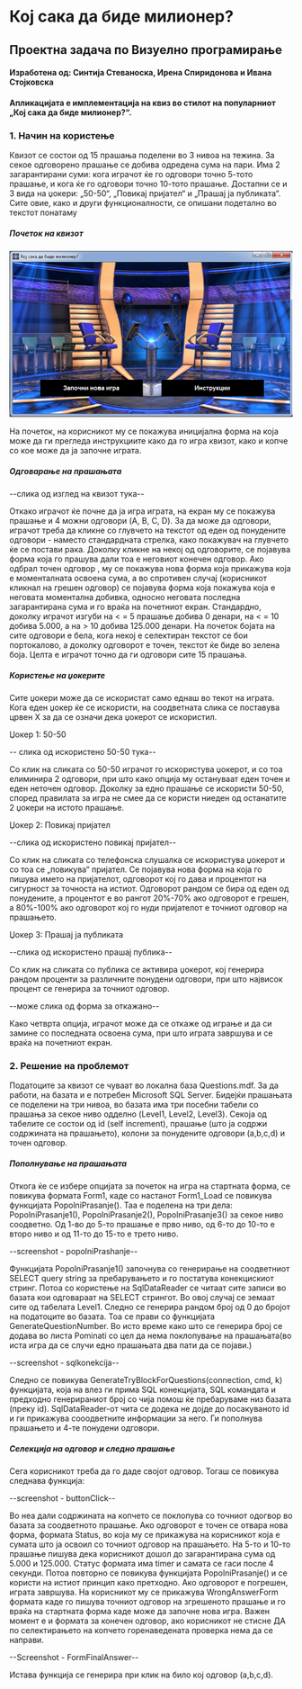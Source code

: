 # Кој сака да биде милионер?
## Проектна задача по Визуелно програмирање

#### Изработена од: Синтија Стеваноска, Ирена Спиридонова и Ивана Стојковска
#### Апликацијата е имплементација на квиз во стилот на популарниот „Кој сака да биде милионер?“.
### 1. Начин на користење
Квизот се состои од 15 прашања поделени во 3 нивоа на тежина. За секое одговорено прашање се добива одредена сума на пари.
Има 2 загарантирани суми: кога играчот ќе го одговори точно 5-тото прашање, и кога ќе го одговори точно 10-тото прашање.
Достапни се и 3 вида на џокери: „50-50“, „Повикај пријател“ и „Прашај ја публиката“. 
Сите овие, како и други функционалности, се опишани подетално во текстот понатаму

##### Почеток на квизот

<img src="Screenshots/startForm.png" />

На почеток, на корисникот му се покажува иницијална форма на која може да ги прегледа инструкциите како да го игра квизот, како и копче
со кое може да ја започне играта.

##### Одговарање на прашањата

--слика од изглед на квизот тука--

Откако играчот ќе почне да ја игра играта, на екран му се покажува прашање и 4 можни одговори (A, B, C, D). 
За да може да одговори, играчот треба да кликне со глувчето на текстот од еден од понудените одговори - наместо стандардната стрелка, 
како покажувач на глувчето ќе се постави рака.
Доколку кликне на некој од одговорите, се појавува форма која го прашува дали тоа е неговиот конечен одговор. Ако одбрал точен одговор
, му се покажува нова форма која прикажува која е моменталната освоена сума, а во спротивен случај (корисникот кликнал на грешен одговор) се појавува форма која покажува која е неговата моментална добивка, односно неговата последна загарантирана сума
и го враќа на почетниот екран.
Стандардно, доколку играчот изгуби на < = 5 прашање добива 0 денари, на < = 10 добива 5.000, а на > 10 добива 125.000 денари.
На почеток бојата на сите одговори е бела, кога некој е селектиран текстот се бои портокалово, а доколку 
одговорот е точен, текстот ќе биде во зелена боја.
Целта е играчот точно да ги одговори сите 15 прашања.

##### Користење на џокерите
Сите џокери може да се искористат само еднаш во текот на играта.
Кога еден џокер ќе се искористи, на соодветната слика се поставува црвен X за да се означи дека џокерот се искористил.


Џокер 1: 50-50

-- слика од искористено 50-50 тука--

Со клик на сликата со 50-50 играчот го искористува џокерот, и со тоа елиминира 2 одговори, при што како опција му
остануваат еден точен и еден неточен одговор. Доколку за едно прашање се искористи 50-50, според правилата за игра
не смее да се користи ниеден од останатите 2 џокери на истото прашање. 


Џокер 2: Повикај пријател

--слика од искористено повикај пријател--

Со клик на сликата со телефонска слушалка се искористува џокерот и со тоа се „повикува“ пријател. Се појавува нова форма
на која го пишува името на пријателот, одговорот кој го дава и процентот на сигурност за точноста на истиот. 
Одговорот рандом се бира од еден од понудените, а процентот е во рангот 20%-70% ако одговорот е грешен, а 80%-100% 
ако одговорот кој го нуди пријателот е точниот одговор на прашањето.


Џокер 3: Прашај ја публиката

--слика од искористено прашај публика--

Со клик на сликата со публика се активира џокерот, кој генерира рандом проценти за различните понудени одговори, при што
највисок процент се генерира за точниот одговор.

--може слика од форма за откажано--

Како четврта опција, играчот може да се откаже од играње и да си замине со последната освоена сума, при што играта
завршува и се враќа на почетниот екран.

### 2. Решение на проблемот

Податоците за квизот се чуваат во локална база Questions.mdf. За да работи, на базата и е потребен Microsoft SQL Server. Бидејќи прашањата се поделени на три нивоа, во базата има три посебни табели со прашања за секое ниво одделно (Level1, Level2, Level3). Секоја од табелите се состои од id (self increment), прашање (штo ја содржи содржината на прашањето), колони за понудените одговори (a,b,c,d) и точен одговор.

##### Пoполнување на прашањата

Oткога ќе се избере опцијата за почеток на игра на стартната форма, се повикува формата Form1, каде со настанот Form1_Load се повикува функцијата PopolniPrasanje(). Таа е поделена на три дела: PopolniPrasanje1(), PopolniPrasanje2(), PopolniPrasanje3() за секое ниво соодветно. Од 1-во до 5-то прашање е прво ниво, од 6-то до 10-то е второ ниво и од 11-то до 15-то е трето ниво. 

--screenshot - popolniPrashanje--

Функцијата PopolniPrasanje1() започнува со генерирање на соодветниот SELECT query string за пребарувањето и го постатува конекцискиот стринг. Потоа со користење на SqlDataReader се читаат сите записи во базата кои одговараат на SELECT стрингот. Во овој случај се земаат сите од табелата Level1. Следно се генерира рандом број од 0 до бројот на податоците во базата. Тоа се прави со функцијата GenerateQuestionNumber. Во исто време како што се генерира број се додава во листа Pominati со цел да нема поклопување на прашањата(во иста игра да се случи едно прашањата два пати да се појави.)

--screenshot - sqlkonekcija--

Следно се повикува GenerateTryBlockForQuestions(connection, cmd, k) функцијата, која на влез ги прима SQL конекцијата, SQL командата и предходно генерираниот број со чија помош ќе пребаруваме низ базата (преку id). SqlDataReader-от чита се додека не дојде до посакуваното id и ги прикажува сооодветните информации за него. Ги пополнува прашањето и 4-те 
понудени одговори. 

##### Селекција на одговор и следно прашање

Сега корисникот треба да го даде својот одговор. Тогаш се повикува следнава функција:

--screenshot - buttonClick--

Во неа дали содржината на копчето се поклопува со точниот одогвор во базата за соодветното прашање. Ако одговорот е точен се отвара нова форма, формата Status, во која му се прикажува на корисникот која е сумата што ја освоил со точниот одговор на прашањето. На 5-то и 10-то прашање пишува дека корисникот дошол до загарантирана сума од 5.000 и 125.000. Статус формата има timer и самата се гаси после 4 секунди. Потоа повторно се повикува функцијата PopolniPrasanje() и се користи на истиот принцип како претходно. 
Ако одговорот е погрешен, играта завршува. На корисникот му се прикажува WrongAnswerForm формата каде го пишува точниот одговор на згрешеното прашање и го враќа на стартната форма каде може да започне нова игра.
Важен момент е и формата за конечен одговор, ако корисникот не стисне ДА по селектирањето на копчето горенаведената проверка нема да се направи. 

--Ѕcreenshot - FormFinalAnswer--	

Истава функција се генерира при клик на било кој одговор (a,b,c,d).







